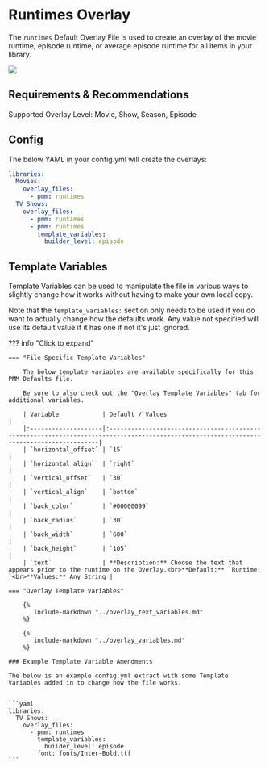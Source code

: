 # Runtimes Overlay

The `runtimes` Default Overlay File is used to create an overlay of the movie runtime, episode runtime, or average episode runtime for all items in your library.

![](images/runtimes.png)

## Requirements & Recommendations

Supported Overlay Level: Movie, Show, Season, Episode

## Config

The below YAML in your config.yml will create the overlays:

```yaml
libraries:
  Movies:
    overlay_files:
      - pmm: runtimes
  TV Shows:
    overlay_files:
      - pmm: runtimes
      - pmm: runtimes
        template_variables:
          builder_level: episode
```

## Template Variables

Template Variables can be used to manipulate the file in various ways to slightly change how it works without having to make your own local copy.

Note that the `template_variables:` section only needs to be used if you do want to actually change how the defaults work. Any value not specified will use its default value if it has one if not it's just ignored.

??? info "Click to expand"

    === "File-Specific Template Variables"

        The below template variables are available specifically for this PMM Defaults file.

        Be sure to also check out the "Overlay Template Variables" tab for additional variables.

        | Variable            | Default / Values                                                                                                                         |
        |:--------------------|:-----------------------------------------------------------------------------------------------------------------------------------------|
        | `horizontal_offset` | `15`                                                                                                                                     |
        | `horizontal_align`  | `right`                                                                                                                                  |
        | `vertical_offset`   | `30`                                                                                                                                     |
        | `vertical_align`    | `bottom`                                                                                                                                 |
        | `back_color`        | `#00000099`                                                                                                                              |
        | `back_radius`       | `30`                                                                                                                                     |
        | `back_width`        | `600`                                                                                                                                    |
        | `back_height`       | `105`                                                                                                                                    |
        | `text`              | **Description:** Choose the text that appears prior to the runtime on the Overlay.<br>**Default:** `Runtime: `<br>**Values:** Any String |

    === "Overlay Template Variables"

        {%
           include-markdown "../overlay_text_variables.md"
        %}

        {%
           include-markdown "../overlay_variables.md"
        %}

    ### Example Template Variable Amendments

    The below is an example config.yml extract with some Template Variables added in to change how the file works.


    ```yaml
    libraries:
      TV Shows:
        overlay_files:
          - pmm: runtimes
            template_variables:
              builder_level: episode
            font: fonts/Inter-Bold.ttf
    ```
